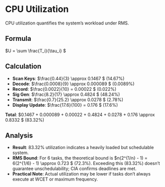 # CPU Utilization

CPU utilization quantifies the system’s workload under RMS.

## Formula
$U = \sum \frac{T_i}{\tau_i} $

## Calculation
- **Scan Keys**: $\frac{0.44}{3} \approx 0.1467 $ (14.67%)
- **Decode**: $\frac{0.0008}{9} \approx 0.000089 $ (0.0089%)
- **Record**: $\frac{0.0022}{10} = 0.00022 $ (0.022%)
- **Sig Gen**: $\frac{8.2}{17} \approx 0.4824 $ (48.24%)
- **Transmit**: $\frac{0.7}{25.2} \approx 0.0278 $ (2.78%)
- **Display Update**: $\frac{17.6}{100} = 0.176 $ (17.6%)

**Total**: $0.1467 + 0.000089 + 0.00022 + 0.4824 + 0.0278 + 0.176 \approx 0.8332 $ (83.32%)

## Analysis
- **Result**: 83.32% utilization indicates a heavily loaded but schedulable system.
- **RMS Bound**: For 6 tasks, the theoretical bound is $n(2^{1/n} - 1) = 6(2^{1/6} - 1) \approx 0.723 $ (72.3%). Exceeding this (83.32%) doesn’t guarantee unschedulability; CIA confirms deadlines are met.
- **Practical Note**: Actual utilization may be lower if tasks don’t always execute at WCET or maximum frequency.
